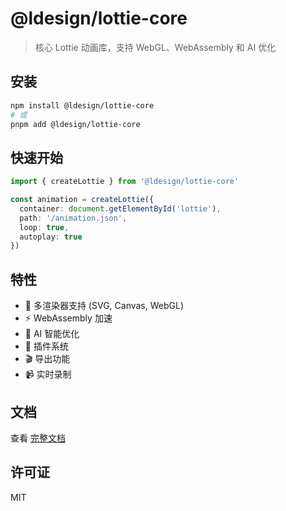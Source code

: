 # @ldesign/lottie-core

> 核心 Lottie 动画库，支持 WebGL、WebAssembly 和 AI 优化

## 安装

```bash
npm install @ldesign/lottie-core
# 或
pnpm add @ldesign/lottie-core
```

## 快速开始

```typescript
import { createLottie } from '@ldesign/lottie-core'

const animation = createLottie({
  container: document.getElementById('lottie'),
  path: '/animation.json',
  loop: true,
  autoplay: true
})
```

## 特性

- 🎨 多渲染器支持 (SVG, Canvas, WebGL)
- ⚡ WebAssembly 加速
- 🤖 AI 智能优化
- 🔌 插件系统
- 🎬 导出功能
- 📹 实时录制

## 文档

查看 [完整文档](../../docs/README.md)

## 许可证

MIT

